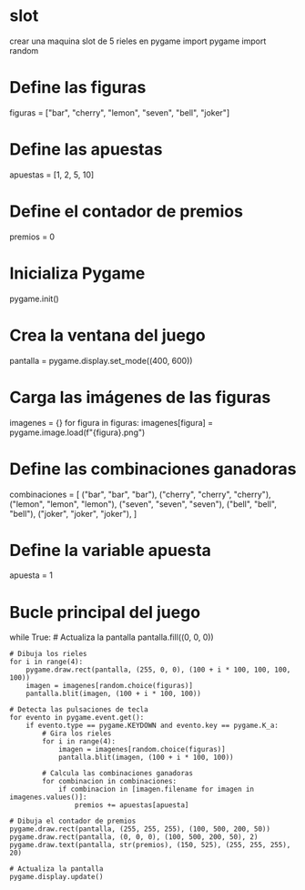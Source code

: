 # slot
crear una maquina slot de 5 rieles en pygame
import pygame
import random

# Define las figuras
figuras = ["bar", "cherry", "lemon", "seven", "bell", "joker"]

# Define las apuestas
apuestas = [1, 2, 5, 10]

# Define el contador de premios
premios = 0

# Inicializa Pygame
pygame.init()

# Crea la ventana del juego
pantalla = pygame.display.set_mode((400, 600))

# Carga las imágenes de las figuras
imagenes = {}
for figura in figuras:
    imagenes[figura] = pygame.image.load(f"{figura}.png")

# Define las combinaciones ganadoras
combinaciones = [
    ("bar", "bar", "bar"),
    ("cherry", "cherry", "cherry"),
    ("lemon", "lemon", "lemon"),
    ("seven", "seven", "seven"),
    ("bell", "bell", "bell"),
    ("joker", "joker", "joker"),
]

# Define la variable apuesta
apuesta = 1

# Bucle principal del juego
while True:
    # Actualiza la pantalla
    pantalla.fill((0, 0, 0))

    # Dibuja los rieles
    for i in range(4):
        pygame.draw.rect(pantalla, (255, 0, 0), (100 + i * 100, 100, 100, 100))
        imagen = imagenes[random.choice(figuras)]
        pantalla.blit(imagen, (100 + i * 100, 100))

    # Detecta las pulsaciones de tecla
    for evento in pygame.event.get():
        if evento.type == pygame.KEYDOWN and evento.key == pygame.K_a:
            # Gira los rieles
            for i in range(4):
                imagen = imagenes[random.choice(figuras)]
                pantalla.blit(imagen, (100 + i * 100, 100))

            # Calcula las combinaciones ganadoras
            for combinacion in combinaciones:
                if combinacion in [imagen.filename for imagen in imagenes.values()]:
                    premios += apuestas[apuesta]

    # Dibuja el contador de premios
    pygame.draw.rect(pantalla, (255, 255, 255), (100, 500, 200, 50))
    pygame.draw.rect(pantalla, (0, 0, 0), (100, 500, 200, 50), 2)
    pygame.draw.text(pantalla, str(premios), (150, 525), (255, 255, 255), 20)

    # Actualiza la pantalla
    pygame.display.update()

